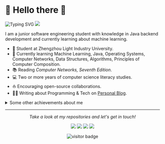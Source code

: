 # 🙋 Hello there 👋
![Typing SVG](https://readme-typing-svg.demolab.com/?lines=Welcome+to+the+computer+world+!;Computers+are+not+magic+!)
![](https://www.jianguoyun.com/c/tblv2/ZzVOiYjuvOj3P5RPGiW_hKwApZ2GOzUkqBz4bbP1ARHFb5Wn8_HU0ygDS6nfoJg39_gdfwni/nQir_mWOtAanCCKiS1kCEnzPzlMjoUrdXu9KWW-UKLE/l)

I am a junior software engineering student with knowledge in Java backend development and currently learning about machine learning.

* 💼 Student at Zhengzhou Light Industry University.
* 🌱 Currently learning Machine Learning, Java, Operating Systems, Computer Networks, Data Structures, Algorithms, Principles of Computer Composition.
* 📚 Reading *Computer Networks, Seventh Edition*.
* 💻 Two or more years of computer science literacy studies.
* ⛵ Encouraging open-source collaborations.
* ✍🏻 Writing about Programming & Tech on [Personal Blog](https://yzd.life/).

<details>
  <summary>Some other achievements about me</summary>
  <br>

* 👑 GitHub statistical reports:

![GitHub Stats](https://github-readme-stats-git-masterrstaa-rickstaa.vercel.app/api?username=yzd11&hide_title=true&hide_border=true&show_icons=true&include_all_commits=true&line_height=21&text_color=000&icon_color=000&bg_color=0,ea6161,ffc64d,fffc4d,52fa5a&theme=graywhite) 

![Top Languages](https://github-readme-stats-git-masterrstaa-rickstaa.vercel.app/api/top-langs/?username=yzd11&hide_title=true&hide_border=true&layout=compact&langs_count=6&text_color=000&icon_color=fff&bg_color=0,52fa5a,4dfcff,c64dff&theme=graywhite)

![GitHub Trophy](https://github-profile-trophy.vercel.app/?username=yzd11&column=7)

![Streak Stats](https://streak-stats.demolab.com/?user=yzd11&theme=dark&hide_border=true)

![CSDN Stats](https://stats.justsong.cn/api/leetcode?username=yzd11&cn=true&line_height=21)

![GitHub Activity Graph](https://github-readme-activity-graph.vercel.app/graph?username=yzd11&theme=tokyo-night)

</details>

---

<p align="center">
  <i>Take a look at my repositories and let's get in touch!</i>

<p align="center">
<a href="https://github.com/yzd11/yzd11.github.io/"><img src="https://www.jianguoyun.com/c/tblv2/B3_QCt7I0coaP8yA199pmO02pY-vY5Qu0IUZ33CeyI2rwFFm1JPyyMDfy6M5J__rpkkOmA/Y7b1Gb7cRsZ1pbxpY8423qF9u60JRTLfZ0l4vPsxRV0/l"/></a>
<a href="https://blog.csdn.net/yzd111/"><img src="https://www.jianguoyun.com/c/tblv2/9uroh3pUiEGX-ALSkzI_tCw8KhoRjC_OyjBCWtsh8v1ZPgVXv9NBUUwGBCNa/uYx6SSe-SVgPrLBClqX8yWnFlX3rGjkMUY621Q9kSpw/l"/></a>
<a href="https://www.yuque.com/yzd11/myblog/"><img src="https://www.jianguoyun.com/c/tblv2/phTmLt15zeYMa6xTuwfS5ctYNL9l-EJ14aa6uqCtUb9xnGot0M_D1gVXeR0vX2U/lCEofXbXkBGUMo2mMr9OoBI2wAbMIL1vckhUfNP7Wno/l"/></a>
<a href="https://yzd.life/"><img src="https://www.jianguoyun.com/c/tblv2/XX9eK5n3CzUUMEe4PZgBonS9fN--1w9NeK4iNL1XZRiFITKC_RZz2EJ_ahjm_ig/gZzKXf2oQSUahnELOJ3_FkI7ElLw5wG3Tn8ptE96aPA/l"/></a>
</p>

<p align="center">
<img src="https://visitor-badge.laobi.icu/badge?page_id=yzd11.yzd11" alt="visitor badge"/>       
</p>
